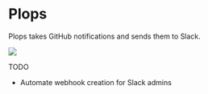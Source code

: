 # Plops

Plops takes GitHub notifications and sends them to Slack.

![](https://33.media.tumblr.com/2a64e77e06b7743e385ca8e8a9a37433/tumblr_mtnywvOirO1rcy5pco3_500.gif)

TODO
- Automate webhook creation for Slack admins
